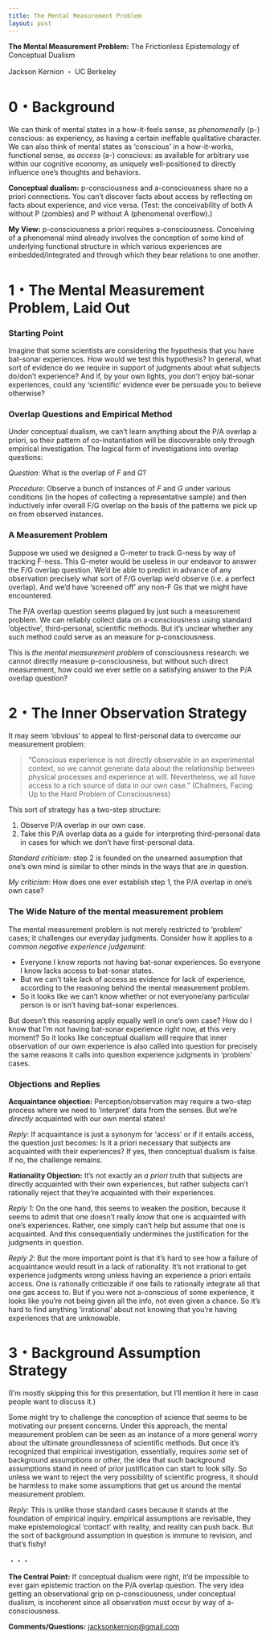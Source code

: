 ```yaml
---
title: The Mental Measurement Problem
layout: post
---
```


**The Mental Measurement Problem:** The Frictionless Epistemology of
Conceptual Dualism

Jackson Kernion ・ UC Berkeley

# 0・Background

We can think of mental states in a how-it-feels sense, as *phenomenally* (p-) conscious: as experiency, as having a certain ineffable qualitative character. We can also think of mental states as ‘conscious’ in a how-it-works, functional sense, as *access* (a-) conscious: as available for arbitrary use within our cognitive economy, as uniquely well-positioned to directly influence one’s thoughts and behaviors.

**Conceptual dualism:** p-consciousness and a-consciousness share no a
priori connections. You can’t discover facts about access by reflecting on facts about experience, and vice versa. (Test: the conceivability of both A without P (zombies) and P without A (phenomenal overflow).)

**My View:** p-consciousness a priori requires a-consciousness.
Conceiving of a phenomenal mind already involves the conception of some kind of underlying functional structure in which various experiences are embedded/integrated and through which they bear relations to one
another.

# 1・The Mental Measurement Problem, Laid Out

### Starting Point

Imagine that some scientists are considering the hypothesis that you have bat-sonar experiences. How would we test this hypothesis? In general, what sort of evidence do we require in support of judgments about what subjects do/don’t experience? And if, by your own lights, you *don’t* enjoy bat-sonar experiences, could any ‘scientific’ evidence ever be persuade you to believe otherwise?

### Overlap Questions and Empirical Method

Under conceptual dualism, we can’t learn anything about the P/A overlap
a priori, so their pattern of co-instantiation will be discoverable only
through empirical investigation. The logical form of investigations into
overlap questions:

*Question*: What is the overlap of *F* and *G*?

*Procedure*: Observe a bunch of instances of *F* and *G* under various conditions (in the hopes of collecting a representative sample) and then inductively infer overall F/G overlap on the basis of the patterns we pick up on from observed instances.

### A Measurement Problem

Suppose we used we designed a G-meter to track G-ness by way of tracking F-ness. This G-meter would be useless in our endeavor to answer the F/G
overlap question. We’d be able to predict in advance of any observation
precisely what sort of F/G overlap we’d observe (i.e. a perfect
overlap). And we’d have ‘screened off’ any non-F Gs that we might have
encountered.

The P/A overlap question seems plagued by just such a measurement
problem. We can reliably collect data on a-consciousness using standard
‘objective’, third-personal, scientific methods. But it’s unclear
whether any such method could serve as an measure for p-consciousness.

This is *the mental measurement problem* of consciousness research: we cannot directly measure p-consciousness, but without such direct
measurement, how could we ever settle on a satisfying answer to the P/A
overlap question?

# 2・The Inner Observation Strategy

It may seem ‘obvious’ to appeal to first-personal data to overcome our
measurement problem:

> “Conscious experience is not directly observable in an experimental context, so we cannot generate data about the relationship between physical processes and experience at will. Nevertheless, we all have access to a rich source of data in our own case.” (Chalmers, Facing Up to the Hard Problem of Consciousness)

This sort of strategy has a two-step structure:

1. Observe P/A overlap in our own case.
2. Take this P/A overlap data as a guide for interpreting third-personal
data in cases for which we don’t have first-personal data.

*Standard criticism*: step 2 is founded on the unearned assumption that
one’s own mind is similar to other minds in the ways that are in
question.

*My criticism*: How does one ever establish step 1, the P/A overlap in
one’s own case?

### The Wide Nature of the mental measurement problem

The mental measurement problem is not merely restricted to ‘problem’
cases; it challenges our everyday judgments. Consider how it applies to
a *common negative experience judgement:*

-   Everyone I know reports not having bat-sonar experiences. So
    everyone I know lacks access to bat-sonar states.
-   But we can’t take lack of access as evidence for lack of experience,
    according to the reasoning behind the mental measurement problem.
-   So it looks like we can’t know whether or not everyone/any
    particular person is or isn’t having bat-sonar experiences.

But doesn’t this reasoning apply equally well in one’s own case? How do
I know that I’m not having bat-sonar experience right now, at this very
moment? So it looks like conceptual dualism will require that inner
observation of our own experience is also called into question for
precisely the same reasons it calls into question experience judgments
in ‘problem’ cases.

### Objections and Replies

**Acquaintance objection:** Perception/observation may require a
two-step process where we need to ‘interpret’ data from the senses. But
we’re *directly* acquainted with our own mental states!

*Reply*: If acquaintance is just a synonym for ‘access’ or if it entails
access, the question just becomes: Is it a priori necessary that
subjects are acquainted with their experiences? If yes, then conceptual
dualism is false. If no, the challenge remains.

**Rationality Objection:** It’s not exactly an *a priori* truth that
subjects are directly acquainted with their own experiences, but rather
subjects can’t rationally reject that they’re acquainted with their
experiences.

*Reply 1*: On the one hand, this seems to weaken the position, because
it seems to admit that one doesn’t really *know* that one is acquainted
with one’s experiences. Rather, one simply can’t help but assume that
one is acquainted. And this consequentially undermines the justification
for the judgments in question.

*Reply 2*: But the more important point is that it’s hard to see how a
failure of acquaintance would result in a lack of rationality. It’s not
irrational to get experience judgments wrong unless having an experience
a priori entails access. One is rationally criticizable if one fails to
rationally integrate all that one gas access to. But if you were not
a-conscious of some experience, it looks like you’re not being given all
the info, not even given a chance. So it’s hard to find anything
‘irrational’ about not knowing that you’re having experiences that are
unknowable.

# 3・Background Assumption Strategy

(I’m mostly skipping this for this presentation, but I’ll mention it
here in case people want to discuss it.)

Some might try to challenge the conception of science that seems to be
motivating our present concerns. Under this approach, the mental
measurement problem can be seen as an instance of a more general worry
about the ultimate groundlessness of scientific methods. But once it’s
recognized that empirical investigation, essentially, requires *some*
set of background assumptions or other, the idea that such background
assumptions stand in need of prior justification can start to look
silly. So unless we want to reject the very possibility of scientific
progress, it should be harmless to make some assumptions that get us
around the mental measurement problem.

*Reply*: This is unlike those standard cases because it stands at the
foundation of empirical inquiry. empirical assumptions are revisable,
they make epistemological ‘contact’ with reality, and reality can push
back. But the sort of background assumption in question is immune to
revision, and that’s fishy!

・・・

**The Central Point:** If conceptual dualism were right, it’d be
impossible to ever gain epistemic traction on the P/A overlap question.
The very idea getting an observational grip on p-consciousness, under
conceptual dualism, is incoherent since all observation must occur by
way of a-consciousness.

**Comments/Questions:** jacksonkernion@gmail.com
